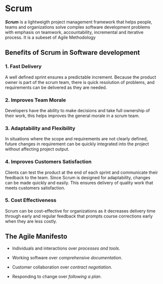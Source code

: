 
# Scrum

***Scrum*** is a lightweigth project management framework that helps people, 
teams and organizations solve complex software development problems with 
emphasis on teamwork, accountability, incremental and iterative process. It is a subeset 
of Agile Methodology

## Benefits of Scrum in Software development

### 1. Fast Delivery
A well defined sprint ensures a predictable increment. Because the product owner is part of 
the scrum team, there is quick resolution of problems, and requirements can be delivered as 
they are needed. 


### 2. Improves Team Morale
Developers have the ability to make decisions and take full ownership of their work, this helps improves the general morale in a scrum team.

### 3. Adaptability and Flexibility
In situations where the scope and requirements are not clearly defined, future changes in requirement 
can be quickly integrated into the project without affecting project output.

### 4. Improves Customers Satisfaction
 Clients can test the product at the end of each sprint and communicate their feedback to the team. 
 Since Scrum is designed for adaptability, changes can be made quickly and easily. This ensures 
 delivery of quality work that meets customers satisfaction.

### 5. Cost Effectiveness
Scrum can be cost-effective for organizations as it decreases delivery time through early and regular 
feedback that prompts course corrections early when they are less costly.


## The Agile Manifesto

- Individuals and interactions over *processes and tools*.

- Working software over *comprehensive documentation*.

- Customer collaboration over *contract negotiation*.

- Responding to change over *following a plan*.






